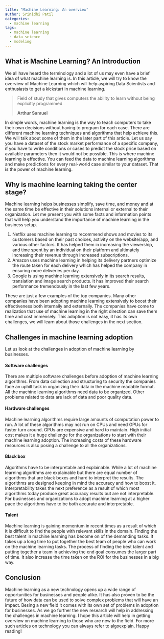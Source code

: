 ```yaml
---
title: "Machine Learning: An overview"
author: Srinidhi Patil
categories:
  - machine learning
tags:
  - machine learning
  - data science
  - modeling
---
```


## What is Machine Learning? An Introduction

We all have heard the terminology and a lot of us may even have a brief idea of what machine learning is. In this article, we will try to know the overview of Machine Learning which will help aspiring Data Scientists and enthusiasts to get a kickstart in machine learning. 

> Field of study that gives computers the ability to learn without being explicitly programmed.
>
> <footer><strong>Arthur Samuel</strong></footer>

In simple words, machine learning is the way to teach computers to take their own decisions without having to program for each case. There are different machine learning techniques and algorithms that help achieve this. We will talk about some of them in the later part of this article. Let us say you have a dataset of the stock market performance of a specific company, if you have to write conditions or cases to predict the stock price based on available parameters then it would not be possible. This is where machine learning is effective. You can feed the data to machine learning algorithms and make predictions for every real-world case similar to your dataset. That is the power of machine learning. 

## Why is machine learning taking the center stage?
Machine learning helps businesses simplify, save time, and money and at the same time be effective in their solutions internal or external to their organization. Let me present you with some facts and information points that will help you understand the importance of machine learning in the business setup.   

1. Netflix uses machine learning to recommend shows and movies to its customers based on their past choices, activity on the website/app, and various other factors. It has helped them in increasing the viewership, and time spent by an individual on their platform and ultimately increasing their revenue through increased subscriptions.
2. Amazon uses machine learning in helping its delivery partners optimize the route taken for each delivery which has helped the company in ensuring more deliveries per day.
3. Google is using machine learning extensively in its search results, translation and image search products. It has improved their search performance tremendously in the last few years.

These are just a few examples of the top companies. Many other companies have been adopting machine learning extensively to boost their effectiveness both internally and externally. The companies have come to realization that use of machine learning in the right direction can save them time and cost immensely. This adoption is not easy, it has its own challenges, we will learn about those challenges in the next section.  

## Challenges in machine learning adoption
Let us look at the challenges in adoption of machine learning by businesses. 

#### Software challenges
There are multiple software challenges before adoption of machine learning algorithms. From data collection and structuring to security the companies face an uphill task in organizing their data in the machine readable format. All the machine learning algorithms need data to be organized. Other problems related to data are lack of data and poor quality data.  

#### Hardware challenges
Machine learning algorithms require large amounts of computation power to run. A lot of these algorithms may not run on CPUs and need GPUs for faster turn around. GPUs are expensive and hard to maintain. High initial cost makes it a huge challenge for the organizations to start with their machine learning adoption. The increasing costs of these hardware resources is also posing a challenge to all the organizations.

#### Black box
Algorithms have to be interpretable and explainable. While a lot of machine learning algorithms are explainable but there are equal number of algorithms that are black boxes and hard to interpret the results. The algorithms are designed keeping in mind the accuracy and how to boost it. Interpretability takes the next preference as a result of which most algorithms today produce great accuracy results but are not interpretable. For businesses and organizations to adopt machine learning at a higher pace the algorithms have to be both accurate and interpretable.

#### Talent
Machine learning is gaining momentum in recent times as a result of which it is difficult to find the people with relevant skills in the domain. Finding the best talent in machine learning has become on of the demanding tasks. It takes up a long time to put together the best team of people who can work on the machine learning tasks. The process of finding the best talent and putting together a team in achieving the end goal consumes the larger part of time. It also increase the time taken on the ROI for the businesses in a big way. 

## Conclusion
Machine learning as a new technology opens up a wide range of opportunities for businesses and people alike. It has also proven to be the future of how data can be used to solve complex problems that will have an impact. Besing a new field it comes with its own set of problems in adoption for businesses. As we go further the new research will help in addressing the challenges in machine learning. I hope this article will help in getting overview on machine learning to those who are new to the field. For more such articles on technology you can always refer to [algoexplain](https://www.algoexplain.com "AlgoExplain"). Happy reading!  
